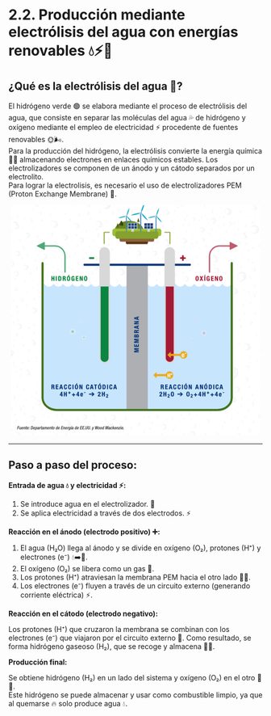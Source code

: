 # **2.2. Producción mediante electrólisis del agua con energías renovables 💧⚡🌿**


## **¿Qué es la electrólisis del agua 🤔?** 

El hidrógeno verde 🟢 se elabora mediante el proceso de electrólisis del agua, que consiste en separar las moléculas del agua 💦 de hidrógeno y oxígeno mediante el empleo de electricidad ⚡ procedente de fuentes renovables 🌞🌬️.  
Para la producción del hidrógeno, la electrólisis convierte la energía química 🔬🧪 almacenando electrones en enlaces químicos estables. Los electrolizadores se componen de un ánodo y un cátodo separados por un electrolito.  
Para lograr la electrolisis, es necesario el uso de electrolizadores PEM (Proton Exchange Membrane) 🔋.
 
<p align="center">
  <img src="/img/electrolo.png" alt="![Electrolo](img/electrolo.png)" />
</p>  

---
## Paso a paso del proceso:

  **Entrada de agua 💧 y electricidad ⚡:**  
  
   1. Se introduce agua en el electrolizador. 🚰
   2. Se aplica electricidad a través de dos electrodos. ⚡  

  **Reacción en el ánodo (electrodo positivo) ➕:**  
  
   1. El agua (H₂O) llega al ánodo y se divide en oxígeno (O₂), protones (H⁺) y electrones (e⁻) 💧➡️💨.
   2. El oxígeno (O₂) se libera como un gas 💨.
   3. Los protones (H⁺) atraviesan la membrana PEM hacia el otro lado 🏃‍♂️.
   4. Los electrones (e⁻) fluyen a través de un circuito externo (generando corriente eléctrica) ⚡.
 

  **Reacción en el cátodo (electrodo negativo):**  
  
   Los protones (H⁺) que cruzaron la membrana se combinan con los electrones (e⁻) que viajaron por el circuito externo 🤝.
   Como resultado, se forma hidrógeno gaseoso (H₂), que se recoge y almacena 💨🎈.


  **Producción final:**  
  
   Se obtiene hidrógeno (H₂) en un lado del sistema y oxígeno (O₂) en el otro 💨💨.  
   Este hidrógeno se puede almacenar y usar como combustible limpio, ya que al quemarse 🔥 solo produce agua 💧.  
